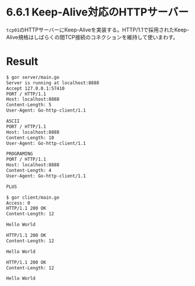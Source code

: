 # 6.6.1 Keep-Alive対応のHTTPサーバー
`tcp01`のHTTPサーバーにKeep-Aliveを実装する。HTTP/1.1で採用されたKeep-Alive規格はしばらくの間TCP接続のコネクションを維持して使いまわす。


# Result

```bash
$ gor server/main.go
Server is running at localhost:8888
Accept 127.0.0.1:57410
PORT / HTTP/1.1
Host: localhost:8888
Content-Length: 5
User-Agent: Go-http-client/1.1

ASCII
PORT / HTTP/1.1
Host: localhost:8888
Content-Length: 10
User-Agent: Go-http-client/1.1

PROGRAMING
PORT / HTTP/1.1
Host: localhost:8888
Content-Length: 4
User-Agent: Go-http-client/1.1

PLUS
```

```bash
$ gor client/main.go
Access: 0
HTTP/1.1 200 OK
Content-Length: 12

Hello World

HTTP/1.1 200 OK
Content-Length: 12

Hello World

HTTP/1.1 200 OK
Content-Length: 12

Hello World
```